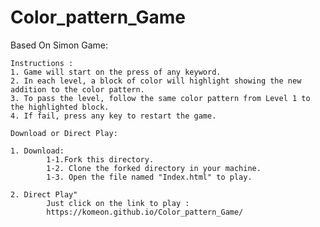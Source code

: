 # Color_pattern_Game
  Based On Simon Game:
  
	Instructions :
	1. Game will start on the press of any keyword.
	2. In each level, a block of color will highlight showing the new addition to the color pattern.
	3. To pass the level, follow the same color pattern from Level 1 to the highlighted block.
	4. If fail, press any key to restart the game.
	
	Download or Direct Play:
	
	1. Download:
			1-1.Fork this directory.
			1-2. Clone the forked directory in your machine.
			1-3. Open the file named "Index.html" to play.
			
	2. Direct Play"
			Just click on the link to play :
			https://komeon.github.io/Color_pattern_Game/
			
	
